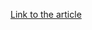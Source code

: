 [Link to the article](https://blog.malwarebytes.com/malwarebytes-news/2020/10/credit-card-skimmer-targets-virtual-conference-platform/)
